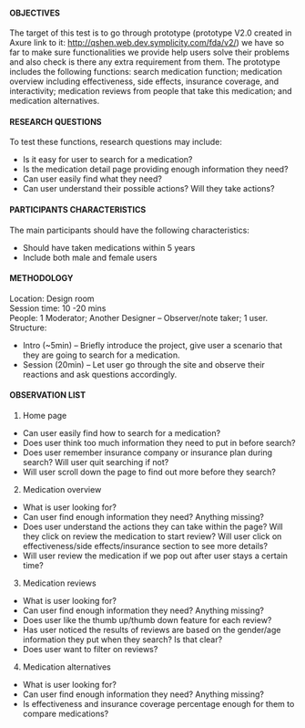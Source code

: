#### OBJECTIVES

The target of this test is to go through prototype (prototype V2.0 created in Axure link to it: http://qshen.web.dev.symplicity.com/fda/v2/) we have so far to make sure functionalities we provide help users solve their problems and also check is there any extra requirement from them.
The prototype includes the following functions: search medication function; medication overview including effectiveness, side effects, insurance coverage, and interactivity; medication reviews from people that take this medication; and medication alternatives.


#### RESEARCH QUESTIONS

To test these functions, research questions may include:
* Is it easy for user to search for a medication?
* Is the medication detail page providing enough information they need?
* Can user easily find what they need?
* Can user understand their possible actions? Will they take actions? 

#### PARTICIPANTS CHARACTERISTICS

The main participants should have the following characteristics:
* Should have taken medications within 5 years
* Include both male and female users

#### METHODOLOGY 

Location: Design room   
Session time: 10 -20 mins  
People: 1 Moderator; Another Designer – Observer/note taker; 1 user.   
Structure:
* Intro (~5min) – Briefly introduce the project, give user a scenario that they are going to search for a medication. 
* Session (20min) – Let user go through the site and observe their reactions and ask questions accordingly.

#### OBSERVATION LIST
1. Home page  
  * Can user easily find how to search for a medication?  
  * Does user think too much information they need to put in before search?  
  * Does user remember insurance company or insurance plan during search? Will user quit searching if not?  
  * Will user scroll down the page to find out more before they search?  

2. Medication overview  
  * What is user looking for?  
  * Can user find enough information they need? Anything missing?  
  * Does user understand the actions they can take within the page? Will they click on review the medication to start review? Will user click on effectiveness/side effects/insurance section to see more details?  
  * Will user review the medication if we pop out after user stays a certain time?  

3. Medication reviews
  * What is user looking for?
  * Can user find enough information they need? Anything missing?
  * Does user like the thumb up/thumb down feature for each review? 
  * Has user noticed the results of reviews are based on the gender/age information they put when they search? Is that clear?
  * Does user want to filter on reviews?

4. Medication alternatives
  * What is user looking for?
  * Can user find enough information they need? Anything missing?
  * Is effectiveness and insurance coverage percentage enough for them to compare medications?
